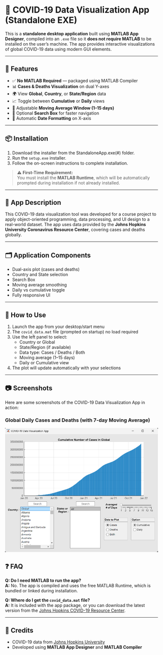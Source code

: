 # 🦠 COVID-19 Data Visualization App (Standalone EXE)

This is a **standalone desktop application** built using **MATLAB App Designer**, compiled into an `.exe` file so it **does not require MATLAB** to be installed on the user’s machine. The app provides interactive visualizations of global COVID-19 data using modern GUI elements.

---

## 🚀 Features

- ✅ **No MATLAB Required** — packaged using MATLAB Compiler
- 📊 **Cases & Deaths Visualization** on dual Y-axes
- 🌍 View **Global**, **Country**, or **State/Region** data
- 📈 Toggle between **Cumulative** or **Daily** views
- 🧮 Adjustable **Moving Average Window (1–15 days)**
- 🔎 Optional **Search Box** for faster navigation
- 📅 Automatic **Date Formatting** on X-axis

---

## 📦 Installation

1. Download the installer from the StandaloneApp.exe(#) folder.
2. Run the `setup.exe` installer.
3. Follow the on-screen instructions to complete installation.

> ⚠️ **First-Time Requirement:**  
> You must install the **MATLAB Runtime**, which will be automatically prompted during installation if not already installed.

---

## 🧠 App Description

This COVID-19 data visualization tool was developed for a course project to apply object-oriented programming, data processing, and UI design to a real-world dataset. The app uses data provided by the **Johns Hopkins University Coronavirus Resource Center**, covering cases and deaths globally.

---

## 🗂️ Application Components

- Dual-axis plot (cases and deaths)
- Country and State selection
- Search Box
- Moving average smoothing
- Daily vs cumulative toggle
- Fully responsive UI

---


## 📝 How to Use

1. Launch the app from your desktop/start menu
2. The `covid_data.mat` file (prompted on startup) no load required
3. Use the left panel to select:
   - Country or Global
   - State/Region (if available)
   - Data type: Cases / Deaths / Both
   - Moving average (1–15 days)
   - Daily or Cumulative view
4. The plot will update automatically with your selections

---

## 📷 Screenshots

Here are some screenshots of the COVID-19 Data Visualization App in action:

### Global Daily Cases and Deaths (with 7-day Moving Average)
![Global Cases and Deaths](TestCases.png/GlobalCases.png)



## ❓ FAQ

**Q: Do I need MATLAB to run the app?**  
**A:** No. The app is compiled and uses the free MATLAB Runtime, which is bundled or linked during installation.

**Q: Where do I get the `covid_data.mat` file?**  
**A:** It is included with the app package, or you can download the latest version from the [Johns Hopkins COVID-19 Resource Center](https://coronavirus.jhu.edu/).

---


## 🙏 Credits

- COVID-19 data from [Johns Hopkins University](https://coronavirus.jhu.edu/)
- Developed using **MATLAB App Designer** and **MATLAB Compiler**

